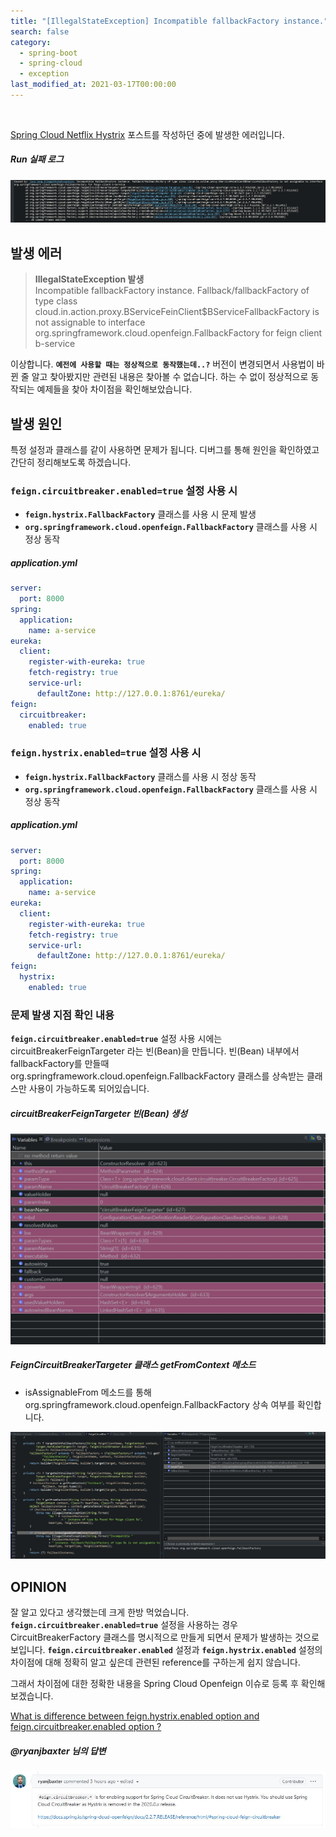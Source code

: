 ```yaml
---
title: "[IllegalStateException] Incompatible fallbackFactory instance."
search: false
category:
  - spring-boot
  - spring-cloud
  - exception
last_modified_at: 2021-03-17T00:00:00
---
```


<br>

[Spring Cloud Netflix Hystrix][hystrix-blogLink] 포스트를 작성하던 중에 발생한 에러입니다. 

##### Run 실패 로그

<p align="center"><img src="/images/incompatible-fallback-factory-instance-1.JPG"></p>

## 발생 에러

> **IllegalStateException 발생**<br>
> Incompatible fallbackFactory instance. 
> Fallback/fallbackFactory of type class cloud.in.action.proxy.BServiceFeinClient$BServiceFallbackFactory is not assignable 
> to interface org.springframework.cloud.openfeign.FallbackFactory for feign client b-service

이상합니다. **`예전에 사용할 때는 정상적으로 동작했는데..?`**
버전이 변경되면서 사용법이 바뀐 줄 알고 찾아봤지만 관련된 내용은 찾아볼 수 없습니다. 
하는 수 없이 정상적으로 동작되는 예제들을 찾아 차이점을 확인해보았습니다. 

## 발생 원인

특정 설정과 클래스를 같이 사용하면 문제가 됩니다. 
디버그를 통해 원인을 확인하였고 간단히 정리해보도록 하겠습니다. 

### **`feign.circuitbreaker.enabled=true`** 설정 사용 시
- **`feign.hystrix.FallbackFactory`** 클래스를 사용 시 문제 발생
- **`org.springframework.cloud.openfeign.FallbackFactory`** 클래스를 사용 시 정상 동작

##### application.yml
```yml
server:
  port: 8000
spring:
  application:
    name: a-service
eureka:
  client:
    register-with-eureka: true
    fetch-registry: true
    service-url:
      defaultZone: http://127.0.0.1:8761/eureka/
feign:
  circuitbreaker:
    enabled: true
```

### **`feign.hystrix.enabled=true`** 설정 사용 시
- **`feign.hystrix.FallbackFactory`** 클래스를 사용 시 정상 동작
- **`org.springframework.cloud.openfeign.FallbackFactory`** 클래스를 사용 시 정상 동작

##### application.yml
```yml
server:
  port: 8000
spring:
  application:
    name: a-service
eureka:
  client:
    register-with-eureka: true
    fetch-registry: true
    service-url:
      defaultZone: http://127.0.0.1:8761/eureka/
feign:
  hystrix:
    enabled: true
```

### 문제 발생 지점 확인 내용
**`feign.circuitbreaker.enabled=true`** 설정 사용 시에는 circuitBreakerFeignTargeter 라는 빈(Bean)을 만듭니다. 
빈(Bean) 내부에서 fallbackFactory를 만들때 org.springframework.cloud.openfeign.FallbackFactory 클래스를 상속받는 클래스만 사용이 가능하도록 되어있습니다. 

##### circuitBreakerFeignTargeter 빈(Bean) 생성
<p align="center"><img src="/images/incompatible-fallback-factory-instance-2.JPG"></p>

##### FeignCircuitBreakerTargeter 클래스 getFromContext 메소드
- isAssignableFrom 메소드를 통해 org.springframework.cloud.openfeign.FallbackFactory 상속 여부를 확인합니다.
<p align="center"><img src="/images/incompatible-fallback-factory-instance-3.JPG"></p>

## OPINION
잘 알고 있다고 생각했는데 크게 한방 먹었습니다. 
**`feign.circuitbreaker.enabled=true`** 설정을 사용하는 경우 CircuitBreakerFactory 클래스를 명시적으로 만들게 되면서 문제가 발생하는 것으로 보입니다. 
**`feign.circuitbreaker.enabled`** 설정과 **`feign.hystrix.enabled`** 설정의 차이점에 대해 정확히 알고 싶은데 관련된 reference를 구하는게 쉽지 않습니다. 

그래서 차이점에 대한 정확한 내용을 Spring Cloud Openfeign 이슈로 등록 후 확인해보겠습니다.

[What is difference between feign.hystrix.enabled option and feign.circuitbreaker.enabled option ? ][git-issueLink]

##### @ryanjbaxter 님의 답변
<p align="center"><img src="/images/incompatible-fallback-factory-instance-4.JPG"></p>

[hystrix-blogLink]: https://junhyunny.github.io/spring-boot/spring-cloud/msa/junit/spring-cloud-netflix-hystrix/
[git-issueLink]: https://github.com/spring-cloud/spring-cloud-openfeign/issues/516
